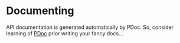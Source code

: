 Documenting
===========

API documentation is generated automatically by PDoc. So, consider learning of
[PDoc](http://pdoc.org/) prior writing your fancy docs...
